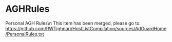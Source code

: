 # AGHRules
Personal AGH Rules\n
This item has been merged, please go to: https://github.com/RWTighnari/HostListCompilation/sources/AdGuardHome/PersonalRules.txt
